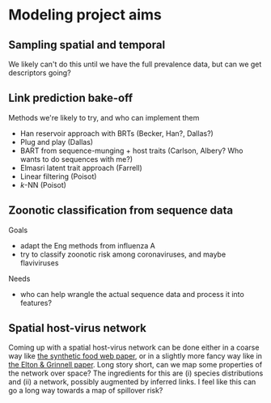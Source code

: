 # Modeling project aims

## Sampling spatial and temporal

We likely can't do this until we have the full prevalence data, but can we get descriptors going?

## Link prediction bake-off

Methods we're likely to try, and who can implement them

- Han reservoir approach with BRTs (Becker, Han?, Dallas?)
- Plug and play (Dallas)
- BART from sequence-munging + host traits (Carlson, Albery? Who wants to do sequences with me?)
- Elmasri latent trait approach (Farrell)
- Linear filtering (Poisot)
- *k*-NN (Poisot)

## Zoonotic classification from sequence data

Goals

- adapt the Eng methods from influenza A
- try to classify zoonotic risk among coronaviruses, and maybe flaviviruses

Needs

- who can help wrangle the actual sequence data and process it into features?

## Spatial host-virus network

Coming up with a spatial host-virus network can be done either in a coarse way
like [the synthetic food web
paper](https://onlinelibrary.wiley.com/doi/full/10.1111/ecog.01941), or in a
slightly more fancy way like in [the Elton & Grinnell
paper](https://onlinelibrary.wiley.com/doi/10.1111/ecog.04006). Long story
short, can we map some properties of the network over space? The ingredients for
this are (i) species distributions and (ii) a network, possibly augmented by
inferred links. I feel like this can go a long way towards a map of spillover
risk?
